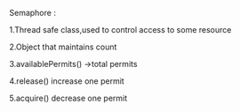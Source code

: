 Semaphore :

1.Thread safe class,used to control access to some resource

2.Object that maintains count

3.availablePermits() ->total permits

4.release() increase one permit

5.acquire() decrease one permit
